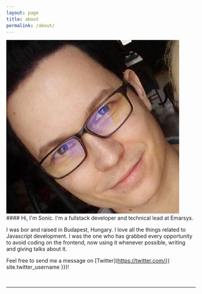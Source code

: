 ```yaml
---
layout: page
title: about
permalink: /about/
---
```


<img class="col one right" src="/img/profile.jpg">

<br/>
#### Hi, I'm Sonic. I'm a fullstack developer and technical lead at Emarsys.

<br/>

I was bor and raised in Budapest, Hungary.
I love all the things related to Javascript development. 
I was the one who has grabbed every opportunity to avoid coding on the frontend, 
now using it whenever possible, writing and giving talks about it. 

Feel free to send me a message on [Twitter](https://twitter.com/{{ site.twitter_username }})!

<br/>
<hr/>
<br/>
<span class="contacticon center">
	<a href="https://github.com/{{ site.github_username }}" target="_blank"><i class="fa fa-github-square"></i></a>
	<a href="https://www.linkedin.com/in/{{ site.linkedin_username }}" target="_blank"><i class="fa fa-linkedin-square"></i></a>
	<a href="https://twitter.com/{{ site.twitter_username }}" target="_blank"><i class="fa fa-twitter-square"></i></a>
</span>

